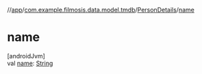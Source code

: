 //[app](../../../index.md)/[com.example.filmosis.data.model.tmdb](../index.md)/[PersonDetails](index.md)/[name](name.md)

# name

[androidJvm]\
val [name](name.md): [String](https://kotlinlang.org/api/latest/jvm/stdlib/kotlin/-string/index.html)
